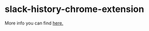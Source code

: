 # slack-history-chrome-extension

More info you can find [here.](https://chrome.google.com/webstore/detail/slack-history/apccppalbpnjkfglpgomockcdpgiobde?hl=en)
